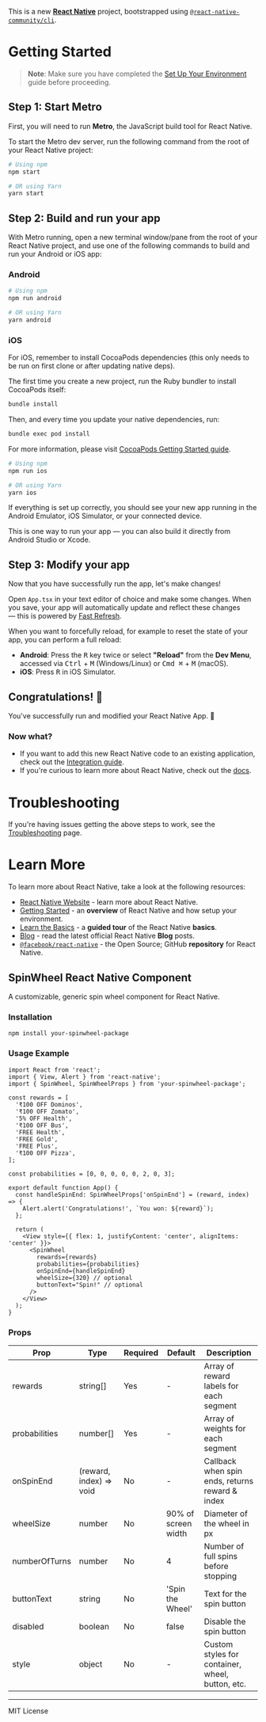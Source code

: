 This is a new [**React Native**](https://reactnative.dev) project, bootstrapped using [`@react-native-community/cli`](https://github.com/react-native-community/cli).

# Getting Started

> **Note**: Make sure you have completed the [Set Up Your Environment](https://reactnative.dev/docs/set-up-your-environment) guide before proceeding.

## Step 1: Start Metro

First, you will need to run **Metro**, the JavaScript build tool for React Native.

To start the Metro dev server, run the following command from the root of your React Native project:

```sh
# Using npm
npm start

# OR using Yarn
yarn start
```

## Step 2: Build and run your app

With Metro running, open a new terminal window/pane from the root of your React Native project, and use one of the following commands to build and run your Android or iOS app:

### Android

```sh
# Using npm
npm run android

# OR using Yarn
yarn android
```

### iOS

For iOS, remember to install CocoaPods dependencies (this only needs to be run on first clone or after updating native deps).

The first time you create a new project, run the Ruby bundler to install CocoaPods itself:

```sh
bundle install
```

Then, and every time you update your native dependencies, run:

```sh
bundle exec pod install
```

For more information, please visit [CocoaPods Getting Started guide](https://guides.cocoapods.org/using/getting-started.html).

```sh
# Using npm
npm run ios

# OR using Yarn
yarn ios
```

If everything is set up correctly, you should see your new app running in the Android Emulator, iOS Simulator, or your connected device.

This is one way to run your app — you can also build it directly from Android Studio or Xcode.

## Step 3: Modify your app

Now that you have successfully run the app, let's make changes!

Open `App.tsx` in your text editor of choice and make some changes. When you save, your app will automatically update and reflect these changes — this is powered by [Fast Refresh](https://reactnative.dev/docs/fast-refresh).

When you want to forcefully reload, for example to reset the state of your app, you can perform a full reload:

- **Android**: Press the <kbd>R</kbd> key twice or select **"Reload"** from the **Dev Menu**, accessed via <kbd>Ctrl</kbd> + <kbd>M</kbd> (Windows/Linux) or <kbd>Cmd ⌘</kbd> + <kbd>M</kbd> (macOS).
- **iOS**: Press <kbd>R</kbd> in iOS Simulator.

## Congratulations! :tada:

You've successfully run and modified your React Native App. :partying_face:

### Now what?

- If you want to add this new React Native code to an existing application, check out the [Integration guide](https://reactnative.dev/docs/integration-with-existing-apps).
- If you're curious to learn more about React Native, check out the [docs](https://reactnative.dev/docs/getting-started).

# Troubleshooting

If you're having issues getting the above steps to work, see the [Troubleshooting](https://reactnative.dev/docs/troubleshooting) page.

# Learn More

To learn more about React Native, take a look at the following resources:

- [React Native Website](https://reactnative.dev) - learn more about React Native.
- [Getting Started](https://reactnative.dev/docs/environment-setup) - an **overview** of React Native and how setup your environment.
- [Learn the Basics](https://reactnative.dev/docs/getting-started) - a **guided tour** of the React Native **basics**.
- [Blog](https://reactnative.dev/blog) - read the latest official React Native **Blog** posts.
- [`@facebook/react-native`](https://github.com/facebook/react-native) - the Open Source; GitHub **repository** for React Native.

## SpinWheel React Native Component

A customizable, generic spin wheel component for React Native.

### Installation

```
npm install your-spinwheel-package
```

### Usage Example

```tsx
import React from 'react';
import { View, Alert } from 'react-native';
import { SpinWheel, SpinWheelProps } from 'your-spinwheel-package';

const rewards = [
  '₹100 OFF Dominos',
  '₹100 OFF Zomato',
  '5% OFF Health',
  '₹100 OFF Bus',
  'FREE Health',
  'FREE Gold',
  'FREE Plus',
  '₹100 OFF Pizza',
];

const probabilities = [0, 0, 0, 0, 0, 2, 0, 3];

export default function App() {
  const handleSpinEnd: SpinWheelProps['onSpinEnd'] = (reward, index) => {
    Alert.alert('Congratulations!', `You won: ${reward}`);
  };

  return (
    <View style={{ flex: 1, justifyContent: 'center', alignItems: 'center' }}>
      <SpinWheel
        rewards={rewards}
        probabilities={probabilities}
        onSpinEnd={handleSpinEnd}
        wheelSize={320} // optional
        buttonText="Spin!" // optional
      />
    </View>
  );
}
```

### Props

| Prop           | Type                       | Required | Default             | Description                                      |
|----------------|----------------------------|----------|---------------------|--------------------------------------------------|
| rewards        | string[]                   | Yes      | -                   | Array of reward labels for each segment          |
| probabilities  | number[]                   | Yes      | -                   | Array of weights for each segment                |
| onSpinEnd      | (reward, index) => void    | No       | -                   | Callback when spin ends, returns reward & index  |
| wheelSize      | number                     | No       | 90% of screen width | Diameter of the wheel in px                      |
| numberOfTurns  | number                     | No       | 4                   | Number of full spins before stopping             |
| buttonText     | string                     | No       | 'Spin the Wheel'    | Text for the spin button                         |
| disabled       | boolean                    | No       | false               | Disable the spin button                          |
| style          | object                     | No       | -                   | Custom styles for container, wheel, button, etc. |

---

MIT License
